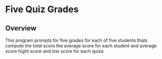 # Five Quiz Grades

## Overview
This program prompts for five grades for each of five students thats compute the total score the average score for each student and average score hight score and low score for each quize
